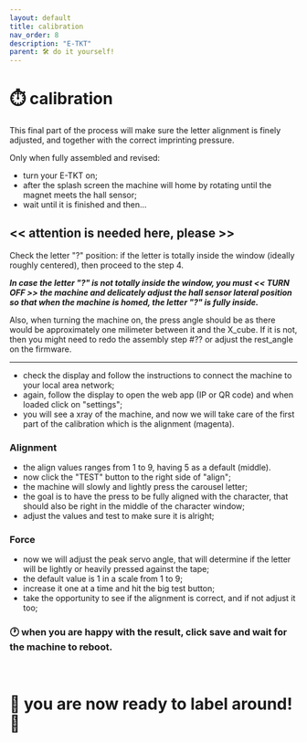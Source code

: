 ```yaml
---
layout: default
title: calibration
nav_order: 8
description: "E-TKT"
parent: 🛠️ do it yourself!
---
```


# ⏱️ **calibration**

This final part of the process will make sure the letter alignment is finely adjusted, and together with the correct imprinting pressure.

Only when fully assembled and revised:
- turn your E-TKT on;
- after the splash screen the machine will home by rotating until the magnet meets the hall sensor;
- wait until it is finished and then...

## << attention is needed here, please >>

Check the letter "?" position: if the letter is totally inside the window (ideally roughly centered), then proceed to the step 4.

***In case the letter "?" is not totally inside the window, you must << TURN OFF >> the machine and delicately adjust the hall sensor lateral position so that when the machine is homed, the letter "?" is fully inside.***

Also, when turning the machine on, the press angle should be as there would be approximately one milimeter between it and the X_cube. If it is not, then you might need to redo the assembly step #?? or adjust the rest_angle on the firmware.  

----

- check the display and follow the instructions to connect the machine to your local area network;
- again, follow the display to open the web app (IP or QR code) and when loaded click on "settings";
- you will see a xray of the machine, and now we will take care of the first part of the calibration which is the alignment (magenta).

### Alignment
- the align values ranges from 1 to 9, having 5 as a default (middle).
- now click the "TEST" button to the right side of "align";
- the machine will slowly and lightly press the carousel letter;
- the goal is to have the press to be fully aligned with the character, that should also be right in the middle of the character window;
- adjust the values and test to make sure it is alright;

### Force
- now we will adjust the peak servo angle, that will determine if the letter will be lightly or heavily pressed against the tape;
- the default value is 1 in a scale from 1 to 9;
- increase it one at a time and hit the big test button;
- take the opportunity to see if the alignment is correct, and if not adjust it too;


### 🕐 when you are happy with the result, click save and wait for the machine to reboot.
<br>

# 🎉 you are now ready to label around! 🎉

<br>
